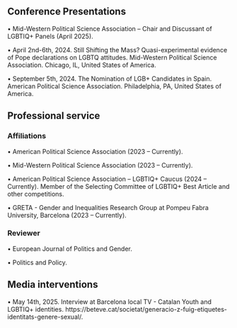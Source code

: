 <!DOCTYPE html>
<html lang="en">
<head>
  <meta charset="UTF-8">
</head>
<h2>Conference Presentations</h2>
<body>
• Mid-Western Political Science Association – Chair and Discussant of LGBTIQ+ Panels (April 2025).
  <ul>
  </ul>
</body>

  <body>
• April 2nd-6th, 2024. Still Shifting the Mass? Quasi-experimental evidence of Pope declarations on LGBTQ attitudes. Mid-Western Political Science Association. Chicago, IL, United States of America.
  <ul>
  </ul>
</body>

<body>
• September 5th, 2024. The Nomination of LGB+ Candidates in Spain. American Political Science Association. Philadelphia, PA, United States of America.
  <ul>
  </ul>
</body>

<h2>Professional service </h2>
<h3>Affiliations </h3>

<body>
• American Political Science Association (2023 – Currently).
  <ul>
  </ul>
</body>

<body>
• Mid-Western Political Science Association (2023 – Currently).
  <ul>
  </ul>
</body>

<body>
• American Political Science Association – LGBTIQ+ Caucus (2024 – Currently). Member of the Selecting Committee of LGBTIQ+ Best Article and other competitions.
  <ul>
  </ul>
</body>

<body>
• GRETA  - Gender and Inequalities Research Group at Pompeu Fabra University, Barcelona (2023 – Currently). 
  <ul>
  </ul>
</body>

<h3>Reviewer </h3>

<body>
• European Journal of Politics and Gender. 
  <ul>
  </ul>
</body>
<body>
• Politics and Policy. 
  <ul>
  </ul>
</body>

<h2>Media interventions </h2>

<body>
• May 14th, 2025. Interview at Barcelona local TV - Catalan Youth and LGBTIQ+ identities.  https://beteve.cat/societat/generacio-z-fuig-etiquetes-identitats-genere-sexual/. 
  <ul>
  </ul>
</body>

</html>
